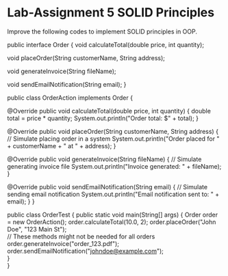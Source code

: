 # Lab-Assignment 5 SOLID Principles
Improve the following codes to implement SOLID principles in OOP.

public interface Order 
{
  void calculateTotal(double price, int quantity);

  void placeOrder(String customerName, String address);

  void generateInvoice(String fileName);

  void sendEmailNotification(String email);
}

public class OrderAction implements Order 
{

  @Override
  public void calculateTotal(double price, int quantity) 
  {
    double total = price * quantity;
    System.out.println("Order total: $" + total);
  }

  @Override
  public void placeOrder(String customerName, String address) 
  {
    // Simulate placing order in a system
    System.out.println("Order placed for " + customerName + " at " + address);
  }

  @Override
  public void generateInvoice(String fileName) 
  {
    // Simulate generating invoice file
    System.out.println("Invoice generated: " + fileName);
  }

  @Override
  public void sendEmailNotification(String email) 
  {
    // Simulate sending email notification
    System.out.println("Email notification sent to: " + email);
  }
}

public class OrderTest 
{
  public static void main(String[] args) 
  {
    Order order = new OrderAction();
    order.calculateTotal(10.0, 2);
    order.placeOrder("John Doe", "123 Main St"); <br>
    // These methods might not be needed for all orders <br>
    order.generateInvoice("order_123.pdf"); <br>
    order.sendEmailNotification("johndoe@example.com"); <br>
  } <br>
}


